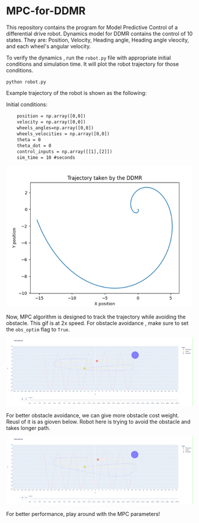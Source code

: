 # MPC-for-DDMR
This repository contains the program for Model Predictive Control of a differential drive robot. Dynamics model for DDMR contains the control of 10 states. They are: Position, Velocity, Heading angle, Heading angle vleocity, and each wheel's angular velocity. 

To verify the dynamics , run the `robot.py` file with appropriate initial conditions and simulation time. It will plot the robot trajectory for those conditions. 


``` 
python robot.py
```
Example trajectory of the robot is shown as the following: 

Initial conditions: 

```
    position = np.array([0,0])
    velocity = np.array([0,0])
    wheels_angles=np.array([0,0])
    wheels_velocities = np.array([0,0])
    theta = 0 
    theta_dot = 0 
    control_inputs = np.array([[1],[2]])
    sim_time = 10 #seconds
```

<img src='https://github.com/shivakumar-tekumatla/MPC-for-DDMR/blob/main/example_path.png'/>

Now, MPC algorithm is designed to track the trajectory while avoiding the obstacle. This gif is at 2x speed. For obstacle avoidance , make sure to set the ```obs_optim``` flag to ```True```. 

<img src='https://github.com/shivakumar-tekumatla/MPC-for-DDMR/blob/main/result_1.gif'/>

For better obstacle avoidance, we can give more obstacle cost weight. Reusl of it is as gioven below. Robot here is trying to avoid the obstacle and takes longer path.

<img src='https://github.com/shivakumar-tekumatla/MPC-for-DDMR/blob/main/result_2.gif'/>

For better performance, play around with the MPC parameters!
